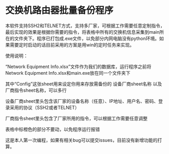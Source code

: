 # 交换机路由器批量备份程序

本软件支持SSH2和TELNET方式，支持多厂家，可根据工作需要任意定制指令，最后实现的效果是根据你需要的指令，将表格中所有的交换机信息采集到main所在的文件夹下。程序已打包成.exe文件，以免部分内网电脑没有python环境。如果需要定时启动的话目前采用的方案是用win的定时任务来实现。

使用说明：

“Network Equipment Info.xlsx”文件作为我们的数据库，运行程序之前将Network Equipment Info.xlsx和main.exe放在同一个文件夹下

其中“Config”这张sheet用来设定你用来存放需备份的 设备厂商sheet名称 以及 厂商指令sheet名称，可以多行

设备厂商sheet里头包含该厂家的设备名称（任意）、IP地址、用户名、密码、登录采用的协议（SSH2或者TELNET）

厂商指令sheet里头包含了厂家所用的指令，可以根据工作需要任意调整

表格中标橙色的部分不要动，以免程序运行报错




这是本人第一次编程，如果有相关bug可以提交issues，目前没有新增功能的打算。


